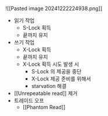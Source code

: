 ![[Pasted image 20241222224938.png]]
- 읽기 작업
	- S-Lock 획득
	- 끝까지 유지
- 쓰기 작업
	- X-Lock 획득
	- 끝까지 유지
	- X-Lock 획득 시도 발생 시
		- S-Lock 의 제공을 중단
		- X-Lock 제공 준비를 위해서
		- starvation 해결
- [[Unrepeatable read]] 제거
- 트레이드 오프
	- [[Phantom Read]]